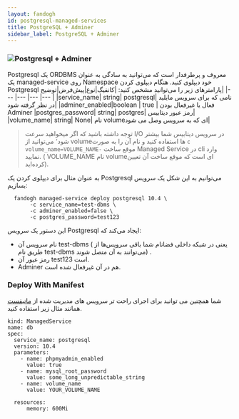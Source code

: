 ```yaml
---
layout: fandogh
id: postgresql-managed-services
title: PostgreSQL + Adminer
sidebar_label: PostgreSQL + Adminer
---
```

### ![Postgresql + Adminer](/img/docs/postgresql-adminer.png "Postgresql + Adminer")

Postgresql یک ORDBMS معروف و پرطرفدار است که می‌توانید به سادگی به عنوان یک managed-service روی Namespace خود دیپلوی کنید.
هنگام دیپلوی کردن Postgresql پارامتر‌های زیر را می‌توانید مشخص کنید:
|کانفیگ|نوع|پیش‌فرض|توضیح|
|---	|---	|---	|---	|
|service_name| string| postgresql| نامی که برای سرویس مایلید در نظر گرفته شود|
|adminer_enabled|boolean | true | فعال یا غیرفعال بودن Adminer
|postgres_password| string| postgres| رمز عبور دیتابیس|
|volume_name| string| None| نام volumeای که به سرویس وصل می شود|

> توجه داشته باشید که اگر میخواهید سرعت I/O در سرویس دیتابیس شما بیشتر شود٬ می‌توانید از volume‌ها استفاده کنید و نام آن را به صورت `c volume_name=VOLUME_NAME-` موقع ساخت Managed Service در cli وارد نمایید. ( VOLUME_NAME نام volume‌ای است که موقع ساخت آن تعیین کرده‌اید).
> 
به عنوان مثال برای دیپلوی کردن یک Postgresql می‌توانیم به این شکل یک سرویس بسازیم:
```
  fandogh managed-service deploy postgresql 10.4 \
       -c service_name=test-dbms \
       -c adminer_enabled=false \
       -c postgres_password=test123
```
این دستور یک سرویس Postgresql ایجاد می‌کند که:
* نام سرویس آن test-dbms ( یعنی در شبکه داخلی فضانام شما باقی سرویس‌ها از طریق نام test-dbms می‌توانند به آن متصل شوند) .
* رمز عبور آن test123 است.
*  Adminer هم در آن غیر‌فعال شده است.

### Deploy With Manifest
 
شما همچنین می توانید برای اجرای راحت تر سرویس های مدیریت شده از [مانیفست](https://docs.fandogh.cloud/docs/service-manifest.html) همانند مثال زیر استفاده کنید.

```
kind: ManagedService
name: db
spec:
  service_name: postgresql
  version: 10.4
  parameters:
    - name: phpmyadmin_enabled
      value: true
    - name: mysql_root_password
      value: some_long_unpredictable_string
    - name: volume_name
      value: YOUR_VOLUME_NAME

  resources:
      memory: 600Mi
```

